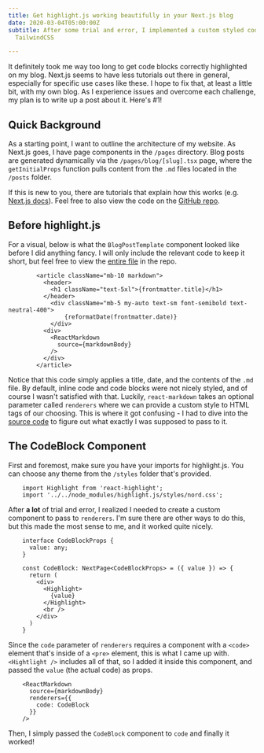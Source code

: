 ```yaml
---
title: Get highlight.js working beautifully in your Next.js blog
date: 2020-03-04T05:00:00Z
subtitle: After some trial and error, I implemented a custom styled code block using
  TailwindCSS

---
```

It definitely took me way too long to get code blocks correctly highlighted on my blog. Next.js seems to have less tutorials out there in general, especially for specific use cases like these. I hope to fix that, at least a little bit, with my own blog. As I experience issues and overcome each challenge, my plan is to write up a post about it. Here's #1!

## Quick Background

As a starting point, I want to outline the architecture of my website. As Next.js goes, I have page components in the `/pages` directory. Blog posts are generated dynamically via the `/pages/blog/[slug].tsx` page, where the `getInitialProps` function pulls content from the `.md` files located in the `/posts` folder.

If this is new to you, there are tutorials that explain how this works (e.g. [Next.js docs](https://nextjs.org/learn/basics/create-dynamic-pages)). Feel free to also view the code on the [GitHub repo](https://github.com/perryraskin/raskin.me).

## Before highlight.js

For a visual, below is what the `BlogPostTemplate` component looked like before I did anything fancy. I will only include the relevant code to keep it short, but feel free to view the [entire file](https://github.com/perryraskin/raskin.me/blob/master/pages/blog/%5Bslug%5D.tsx) in the repo.

```
        <article className="mb-10 markdown">
          <header>
          	<h1 className="text-5xl">{frontmatter.title}</h1>
          </header>
            <div className="mb-5 my-auto text-sm font-semibold text-neutral-400">
            	{reformatDate(frontmatter.date)}
            </div>
          <div>
            <ReactMarkdown 
              source={markdownBody}
            />
          </div>
        </article>
```

Notice that this code simply applies a title, date, and the contents of the `.md` file. By default, inline code and code blocks were not nicely styled, and of course I wasn't satisfied with that. Luckily, `react-markdown` takes an optional parameter called `renderers` where we can provide a custom style to HTML tags of our choosing. This is where it got confusing - I had to dive into the [source code](https://github.com/rexxars/react-markdown/blob/master/src/renderers.js) to figure out what exactly I was supposed to pass to it.

## The CodeBlock Component

First and foremost, make sure you have your imports for highlight.js. You can choose any theme from the `/styles` folder that's provided.

```
    import Highlight from 'react-highlight';
    import '../../node_modules/highlight.js/styles/nord.css';
```

After **a lot** of trial and error, I realized I needed to create a custom component to pass to `renderers`. I'm sure there are other ways to do this, but this made the most sense to me, and it worked quite nicely.

```
    interface CodeBlockProps {
      value: any;
    }
    
    const CodeBlock: NextPage<CodeBlockProps> = ({ value }) => {
      return (
        <div>
          <Highlight>
            {value}
          </Highlight>
          <br />
        </div>
      )
    }
```

Since the `code` parameter of `renderers` requires a component with a `<code>` element that's inside of a `<pre>` element, this is what I came up with. `<Hightlight />` includes all of that, so I added it inside this component, and passed the `value` (the actual code) as props.

```
    <ReactMarkdown 
      source={markdownBody}
      renderers={{
      	code: CodeBlock
      }}
    />
```

Then, I simply passed the `CodeBlock` component to `code` and finally it worked!